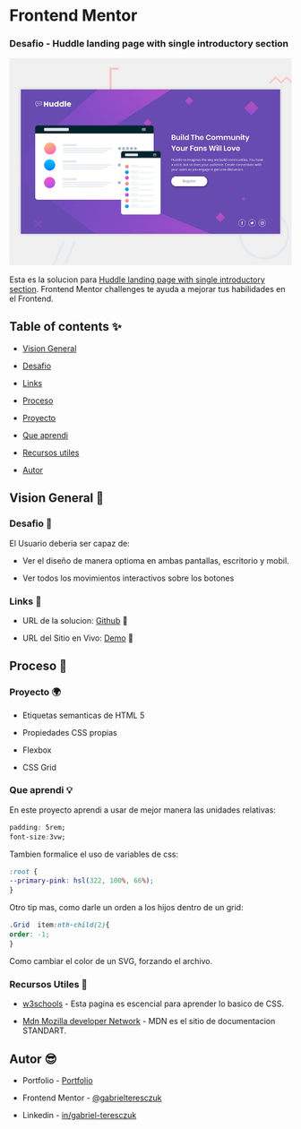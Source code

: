 # Frontend Mentor
### Desafio - Huddle landing page with single introductory section
  ![Huddle landing page with single introductory section](./design/desktop-preview.jpg)

Esta es la solucion para [Huddle landing page with single introductory section](https://www.frontendmentor.io/challenges/huddle-landing-page-with-a-single-introductory-section-B_2Wvxgi0). Frontend Mentor challenges te ayuda a mejorar tus habilidades en el Frontend.


## Table of contents ✨


- [Vision General](#vision-general-📑)

- [Desafio](#desafio-🏅)

- [Links](#links-🔗)

- [Proceso](#proceso-🔨)

- [Proyecto](#proyecto-🌍)

- [Que aprendi](#que-aprendi-💡)

- [Recursos utiles](#recursos-utiles-🔔)

- [Autor](#autor-😎)

## Vision General 📑

### Desafio 🏅

El Usuario deberia ser capaz de:

- Ver el diseño de manera optioma en ambas pantallas, escritorio y mobil.

- Ver todos los movimientos interactivos sobre los botones

### Links 🔗

- URL de la solucion: [Github](https://github.com/gabrielteresczuk/HuddleLanding) 📌

- URL del Sitio en Vivo: [Demo](https://gabrielteresczuk.github.io/HuddleLanding/) 👀

## Proceso 🔨

### Proyecto 🌍

- Etiquetas semanticas de HTML 5

- Propiedades CSS propias

- Flexbox

- CSS Grid
  

### Que aprendi 💡

En este proyecto aprendi a usar de mejor manera las unidades relativas:

  ```css
padding: 5rem;
font-size:3vw;
```

Tambien formalice el uso de variables de css:
  ```css
:root {
--primary-pink: hsl(322, 100%, 66%);
}
```

Otro tip mas, como darle un orden a los hijos dentro de un grid:
  ```css
.Grid  item:nth-child(2){
order: -1;
}
```

Como cambiar el color de un SVG, forzando el archivo.

 
### Recursos Utiles 🔔

- [w3schools](https://www.w3schools.com/css/) - Esta pagina es escencial para aprender lo basico de CSS.

- [Mdn Mozilla developer Network](https://developer.mozilla.org/es/docs/Web/CSS/CSS_Grid_Layout) - MDN es el sitio de documentacion STANDART.

## Autor 😎 

- Portfolio - [Portfolio](https://gabrielteresczuk.github.io/portfolio2/)

- Frontend Mentor - [@gabrielteresczuk](https://www.frontendmentor.io/profile/gabrielteresczuk)

- Linkedin - [in/gabriel-teresczuk](https://www.linkedin.com/in/gabriel-teresczuk/)
